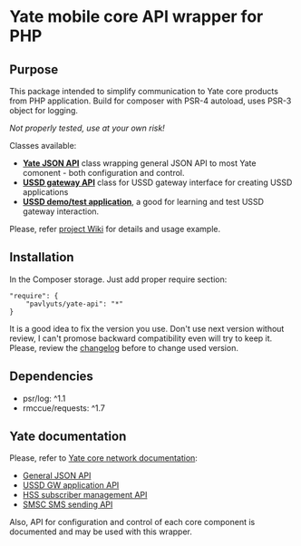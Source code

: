 # Yate mobile core API wrapper for PHP

## Purpose

This package intended to simplify communication to Yate core products from PHP application. Build for composer with PSR-4 autoload, uses PSR-3 object for logging.

*Not properly tested, use at your own risk!*

Classes available:
- **[Yate JSON API](https://github.com/pavlyuts/yate-api/wiki/Yate-JSON-API)** class wrapping general JSON API to most Yate comonent - both configuration and control.
- **[USSD gateway API](https://github.com/pavlyuts/yate-api/wiki/USSD-API-class)** class for USSD gateway interface for creating USSD applications
- **[USSD demo/test application](https://github.com/pavlyuts/yate-api/wiki/USSD-Demo-Test-Application)**, a good for learning and test USSD gateway interaction.
 

Please, refer [project Wiki](https://github.com/pavlyuts/yate-api/wiki) for details and usage example.

## Installation
In the Composer storage. Just add proper require section:

    "require": {
        "pavlyuts/yate-api": "*"
    }
It is a good idea to fix the version you use. Don't use next version without review, I can't promose backward compatibility even will try to keep it. Please, review the [changelog](https://github.com/pavlyuts/yate-api/blob/master/CHANGELOG.md) before to change used version.

## Dependencies
- psr/log: ^1.1
- rmccue/requests: ^1.7

## Yate documentation
Please, refer to [Yate core network documentation](https://yatebts.com/documentation/core-network-documentation/):
- [General JSON API](https://yatebts.com/documentation/core-network-documentation/json-api/)
- [USSD GW application API](https://yatebts.com/documentation/core-network-documentation/yateusgw-documentation/rest-api-for-ussd-gw/)
- [HSS subscriber management API](https://yatebts.com/documentation/core-network-documentation/yatehss-hss-hlr/json-api-subscriber-management/)
- [SMSC SMS sending API](https://yatebts.com/documentation/core-network-documentation/yatesmsc-documentation/yatesmsc-json-api-to-schedule-smss/)

Also, API for configuration and control of each core component is documented and may be used with this wrapper.
